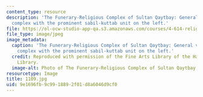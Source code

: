 ```yaml
---
content_type: resource
description: 'The Funerary-Religious Complex of Sultan Qaytbay: General view of the
  complex with the prominent sabil-kuttab unit on the left.'
file: https://ol-ocw-studio-app-qa.s3.amazonaws.com/courses/4-614-religious-architecture-and-islamic-cultures-fall-2002/9e1696fb9c9918892f01d8a6046d9cf0_1109.jpg
file_type: image/jpeg
image_metadata:
  caption: 'The Funerary-Religious Complex of Sultan Qaytbay: General view of the
    complex with the prominent sabil-kuttab unit on the left.'
  credit: Reproduced with permission of the Fine Arts Library of the Harvard College
    Library.
  image-alt: Photo of The Funerary-Religious Complex of Sultan Qaytbay
resourcetype: Image
title: 1109.jpg
uid: 9e1696fb-9c99-1889-2f01-d8a6046d9cf0
---
```

